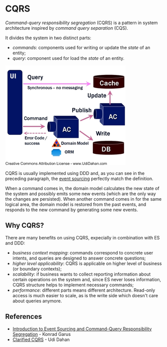 # CQRS

*Command-query responsibility segregation* (CQRS) is a pattern in system architecture inspired by *command query separation* (CQS).

It divides the system in two distinct parts:

- *commands*: components used for writing or update the *state* of an entity;
- *query*: component used for load the *state* of an entity.

![CQRS](img/cqrs.png "An example of CQRS")

CQRS is usually implemented using DDD and, as you can see in the preceding paragraph, the [event sourcing](event-sourcing.md) perfectly match the definition.

When a command comes in, the domain model calculates the new state of the system and possibly emits some new events (which are the only way the changes are persisted). When another command comes in for the same logical area, the domain model is restored from the past events, and responds to the new command by generating some new events. 

## Why CQRS?

There are many benefits on using CQRS, expecially in combination with ES and DDD:

- *business context mapping*: commands correspond to concrete user intents, and queries are designed to answer concrete questions;
- *higher level applicability*: CQRS is applicable on higher level of business (or boundary contexts);
- *scalability*: if business wants to collect reporting information about certain operations on the system and, since ES never loses information, CQRS structure helps to implement necessary commands;
- *performance*: different parts means different architecture. Read-only access is much easier to scale, as is the write side which doesn't care about queries anymore.

## References

- [Introduction to Event Sourcing and Command-Query Responsibility Segregation](http://squirrel.pl/blog/2015/08/31/introduction-to-event-sourcing-and-command-query-responsibility-segregation/) - Konrad Garus
- [Clarified CQRS](http://udidahan.com/wp-content/uploads/Clarified_CQRS.pdf) - Udi Dahan